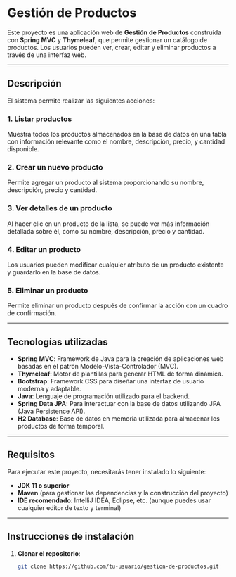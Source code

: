 # Gestión de Productos

Este proyecto es una aplicación web de **Gestión de Productos** construida con **Spring MVC** y **Thymeleaf**, que permite gestionar un catálogo de productos. Los usuarios pueden ver, crear, editar y eliminar productos a través de una interfaz web.

---

## Descripción

El sistema permite realizar las siguientes acciones:

### 1. **Listar productos**
Muestra todos los productos almacenados en la base de datos en una tabla con información relevante como el nombre, descripción, precio, y cantidad disponible.

### 2. **Crear un nuevo producto**
Permite agregar un producto al sistema proporcionando su nombre, descripción, precio y cantidad.

### 3. **Ver detalles de un producto**
Al hacer clic en un producto de la lista, se puede ver más información detallada sobre él, como su nombre, descripción, precio y cantidad.

### 4. **Editar un producto**
Los usuarios pueden modificar cualquier atributo de un producto existente y guardarlo en la base de datos.

### 5. **Eliminar un producto**
Permite eliminar un producto después de confirmar la acción con un cuadro de confirmación.

---

## Tecnologías utilizadas

- **Spring MVC**: Framework de Java para la creación de aplicaciones web basadas en el patrón Modelo-Vista-Controlador (MVC).
- **Thymeleaf**: Motor de plantillas para generar HTML de forma dinámica.
- **Bootstrap**: Framework CSS para diseñar una interfaz de usuario moderna y adaptable.
- **Java**: Lenguaje de programación utilizado para el backend.
- **Spring Data JPA**: Para interactuar con la base de datos utilizando JPA (Java Persistence API).
- **H2 Database**: Base de datos en memoria utilizada para almacenar los productos de forma temporal.

---

## Requisitos

Para ejecutar este proyecto, necesitarás tener instalado lo siguiente:

- **JDK 11 o superior**
- **Maven** (para gestionar las dependencias y la construcción del proyecto)
- **IDE recomendado**: IntelliJ IDEA, Eclipse, etc. (aunque puedes usar cualquier editor de texto y terminal)

---

## Instrucciones de instalación

1. **Clonar el repositorio**:
   ```bash
   git clone https://github.com/tu-usuario/gestion-de-productos.git
